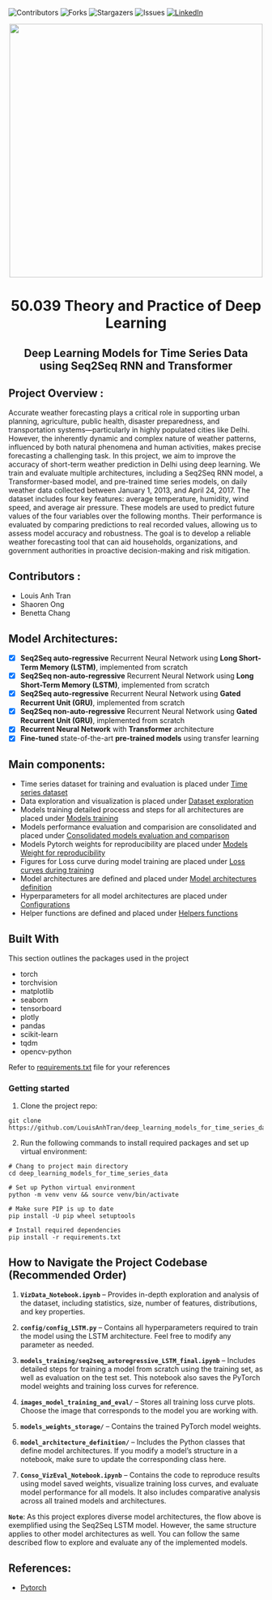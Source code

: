 ![Contributors][contributors-shield]
![Forks][forks-shield]
![Stargazers][stars-shield]
![Issues][issues-shield]
[![LinkedIn][linkedin-shield]](https://www.linkedin.com/in/louisanhtran/)



<!-- Logo of website -->
<div align="center">

  <img src="https://miro.medium.com/v2/resize:fit:1000/1*yrgbW7GvOcp94f-5HZcmyQ.jpeg" width="500">

</div>

<!-- Introduction of project -->

<div align="center">
  
# 50.039 Theory and Practice of Deep Learning

</div>

<h2 align="center" style="text-decoration: none;">
Deep Learning Models for Time Series Data using Seq2Seq RNN and Transformer
</h2>

## Project Overview :

Accurate weather forecasting plays a critical role in supporting urban planning, agriculture, public health, disaster preparedness, and transportation systems—particularly in highly populated cities like Delhi. However, the inherently dynamic and complex nature of weather patterns, influenced by both natural phenomena and human activities, makes precise forecasting a challenging task. In this project, we aim to improve the accuracy of short-term weather prediction in Delhi using deep learning. We train and evaluate multiple architectures, including a Seq2Seq RNN model, a Transformer-based model, and pre-trained time series models, on daily weather data collected between January 1, 2013, and April 24, 2017. The dataset includes four key features: average temperature, humidity, wind speed, and average air pressure. These models are used to predict future values of the four variables over the following months. Their performance is evaluated by comparing predictions to real recorded values, allowing us to assess model accuracy and robustness. The goal is to develop a reliable weather forecasting tool that can aid households, organizations, and government authorities in proactive decision-making and risk mitigation.

## Contributors :

- Louis Anh Tran
- Shaoren Ong
- Benetta Chang

## Model Architectures:

- [x] **Seq2Seq auto-regressive** Recurrent Neural Network using **Long Short-Term Memory (LSTM)**, implemented from scratch  
- [x] **Seq2Seq non-auto-regressive** Recurrent Neural Network using **Long Short-Term Memory (LSTM)**, implemented from scratch  
- [x] **Seq2Seq auto-regressive** Recurrent Neural Network using **Gated Recurrent Unit (GRU)**, implemented from scratch  
- [x] **Seq2Seq non-auto-regressive** Recurrent Neural Network using **Gated Recurrent Unit (GRU)**, implemented from scratch  
- [x] **Recurrent Neural Network** with **Transformer** architecture  
- [x] **Fine-tuned** state-of-the-art **pre-trained models** using transfer learning  

## Main components:

- Time series dataset for training and evaluation is placed under [Time series dataset](https://github.com/LouisAnhTran/deep_learning_models_for_time_series_data/tree/main/dataset)
- Data exploration and visualization is placed under [Dataset exploration](https://github.com/LouisAnhTran/deep_learning_models_for_time_series_data/blob/main/VizData_Notebook.ipynb)
- Models training detailed process and steps for all architectures are placed under [Models training](https://github.com/LouisAnhTran/deep_learning_models_for_time_series_data/tree/main/models_training)
- Models performance evaluation and comparision are consolidated and placed under  [Consolidated models evaluation and comparison](https://github.com/LouisAnhTran/deep_learning_models_for_time_series_data/blob/main/Conso_VizEval_Notebook.ipynb)
- Models Pytorch weights for reproducibility are placed under  [Models Weight for reproducibility](https://github.com/LouisAnhTran/deep_learning_models_for_time_series_data/tree/main/models_weights_storage)
- Figures for Loss curve during model training are placed under [Loss curves during training](https://github.com/LouisAnhTran/deep_learning_models_for_time_series_data/tree/main/images_model_training_and_eval)
- Model architectures are defined and placed under [Model architectures definition](https://github.com/LouisAnhTran/deep_learning_models_for_time_series_data/tree/main/model_architecture_definition)
- Hyperparameters for all model architectures are placed under [Configurations](https://github.com/LouisAnhTran/deep_learning_models_for_time_series_data/tree/main/config)
- Helper functions are defined and placed under [Helpers functions](https://github.com/LouisAnhTran/deep_learning_models_for_time_series_data/tree/main/utils)

## Built With

This section outlines the packages used in the project

- torch
- torchvision
- matplotlib
- seaborn
- tensorboard
- plotly
- pandas
- scikit-learn
- tqdm
- opencv-python

Refer to [requirements.txt](https://github.com/LouisAnhTran/deep_learning_models_for_time_series_data/tree/main/models_training) file for your references

### Getting started

1. Clone the project repo:
 
```
git clone https://github.com/LouisAnhTran/deep_learning_models_for_time_series_data.git
```
 
2. Run the following commands to install required packages and set up virtual environment:

```
# Chang to project main directory
cd deep_learning_models_for_time_series_data

# Set up Python virtual environment
python -m venv venv && source venv/bin/activate

# Make sure PIP is up to date
pip install -U pip wheel setuptools

# Install required dependencies
pip install -r requirements.txt
```


## How to Navigate the Project Codebase (Recommended Order)

1. **`VizData_Notebook.ipynb`** – Provides in-depth exploration and analysis of the dataset, including statistics, size, number of features, distributions, and key properties.

2. **`config/config_LSTM.py`** – Contains all hyperparameters required to train the model using the LSTM architecture. Feel free to modify any parameter as needed.

3. **`models_training/seq2seq_autoregressive_LSTM_final.ipynb`** – Includes detailed steps for training a model from scratch using the training set, as well as evaluation on the test set. This notebook also saves the PyTorch model weights and training loss curves for reference.

4. **`images_model_training_and_eval/`** – Stores all training loss curve plots. Choose the image that corresponds to the model you are working with.

5. **`models_weights_storage/`** – Contains the trained PyTorch model weights.

6. **`model_architecture_definition/`** – Includes the Python classes that define model architectures. If you modify a model’s structure in a notebook, make sure to update the corresponding class here.

7. **`Conso_VizEval_Notebook.ipynb`** – Contains the code to reproduce results using model saved weights, visualize training loss curves, and evaluate model performance for all models. It also includes comparative analysis across all trained models and architectures.

**`Note`**: As this project explores diverse model architectures, the flow above is exemplified using the Seq2Seq LSTM model. However, the same structure applies to other model architectures as well. You can follow the same described flow to explore and evaluate any of the implemented models.



<!-- ACKNOWLEDGMENTS -->
## References:

- [Pytorch](https://pytorch.org/)



<!-- MARKDOWN LINKS & IMAGES -->
<!-- https://www.markdownguide.org/basic-syntax/#reference-style-links -->
[contributors-shield]: https://img.shields.io/github/contributors/othneildrew/Best-README-Template.svg?style=for-the-badge
[contributors-url]: https://github.com/othneildrew/Best-README-Template/graphs/contributors
[forks-shield]: https://img.shields.io/github/forks/othneildrew/Best-README-Template.svg?style=for-the-badge
[forks-url]: https://github.com/othneildrew/Best-README-Template/network/members
[stars-shield]: https://img.shields.io/github/stars/othneildrew/Best-README-Template.svg?style=for-the-badge
[stars-url]: https://github.com/othneildrew/Best-README-Template/stargazers
[issues-shield]: https://img.shields.io/github/issues/othneildrew/Best-README-Template.svg?style=for-the-badge
[issues-url]: https://github.com/othneildrew/Best-README-Template/issues
[license-shield]: https://img.shields.io/github/license/othneildrew/Best-README-Template.svg?style=for-the-badge
[license-url]: https://github.com/othneildrew/Best-README-Template/blob/master/LICENSE.txt
[linkedin-shield]: https://img.shields.io/badge/-LinkedIn-black.svg?style=for-the-badge&logo=linkedin&colorB=555
[linkedin-url]: https://linkedin.com/in/othneildrew
[product-screenshot]: images/screenshot.png


[fastapi-shield]: https://img.shields.io/badge/FastAPI-005571?style=for-the-badge&logo=fastapi
[streamlit-shield]: https://img.shields.io/badge/-Streamlit-FF4B4B?style=flat&logo=streamlit&logoColor=white
[langchain-shield]: https://img.shields.io/badge/LangChain-ffffff?logo=langchain&logoColor=green




